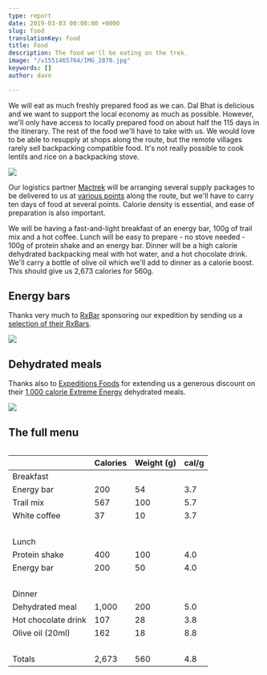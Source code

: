 ```yaml
---
type: report
date: 2019-03-03 00:00:00 +0000
slug: food
translationKey: food
title: Food
description: The food we'll be eating on the trek.
image: "/v1551465764/IMG_2870.jpg"
keywords: []
author: dave

---
```


We will eat as much freshly prepared food as we can. Dal Bhat is delicious and we want to support the local economy as much as possible. However, we'll only have access to locally prepared food on about half the 115 days in the itinerary. The rest of the food we'll have to take with us. We would love to be able to resupply at shops along the route, but the remote villages rarely sell backpacking compatible food. It's not really possible to cook lentils and rice on a backpacking stove. 

![](https://res.cloudinary.com/wildernessprime/image/upload/w_800,dpr_auto/v1551710343/IMG_2289.jpg)

Our logistics partner [Mactrek](http://www.mactreks.com/) will be arranging several supply packages to be delivered to us at [various points](/expeditions/great-himalaya-trail/itinerary-resupply/) along the route, but we'll have to carry ten days of food at several points. Calorie density is essential, and ease of preparation is also important.

We will be having a fast-and-light breakfast of an energy bar, 100g of trail mix and a hot coffee. Lunch will be easy to prepare - no stove needed - 100g of protein shake and an energy bar. Dinner will be a high calorie dehydrated backpacking meal with hot water, and a hot chocolate drink. We'll carry a bottle of olive oil which we'll add to dinner as a calorie boost. This should give us 2,673 calories for 560g.

## Energy bars

Thanks very much to [RxBar](https://www.rxbar.com/) sponsoring our expedition by sending us a [selection of their RxBars](https://www.rxbar.com/shop/rxbar.html/).

![](https://res.cloudinary.com/wildernessprime/image/upload/w_800,dpr_auto/v1551711153/bs12thumbnail_1.jpg)

## Dehydrated meals

Thanks also to [Expeditions Foods](https://expeditionfoods.com/) for extending us a generous discount on their [1,000 calorie Extreme Energy](https://expeditionfoods.com/collections/1000kcal) dehydrated meals.

![](https://res.cloudinary.com/wildernessprime/image/upload/w_800,dpr_auto/v1551711026/spaghettibolognaise_1000_v4__orange_1000x1000.jpg)

## The full menu

<div style="width:100%; overflow:auto;">
<table class="tableizer-table">
<thead><tr class="tableizer-firstrow"><th></th><th>Calories</th><th>Weight (g)</th><th>cal/g</th></tr></thead><tbody>
 <tr><td>Breakfast</td><td>&nbsp;</td><td>&nbsp;</td><td>&nbsp;</td></tr>
 <tr><td>Energy bar</td><td>200</td><td>54</td><td>3.7</td></tr>
 <tr><td>Trail mix</td><td>567</td><td>100</td><td>5.7</td></tr>
 <tr><td>White coffee</td><td>37</td><td>10</td><td>3.7</td></tr>
 <tr><td>&nbsp;</td><td>&nbsp;</td><td>&nbsp;</td><td>&nbsp;</td></tr>
 <tr><td>Lunch</td><td>&nbsp;</td><td>&nbsp;</td><td>&nbsp;</td></tr>
 <tr><td>Protein shake</td><td>400</td><td>100</td><td>4.0</td></tr>
 <tr><td>Energy bar</td><td>200</td><td>50</td><td>4.0</td></tr>
 <tr><td>&nbsp;</td><td>&nbsp;</td><td>&nbsp;</td><td>&nbsp;</td></tr>
 <tr><td>Dinner</td><td>&nbsp;</td><td>&nbsp;</td><td>&nbsp;</td></tr>
 <tr><td>Dehydrated meal</td><td>1,000</td><td>200</td><td>5.0</td></tr>
 <tr><td>Hot chocolate drink</td><td>107</td><td>28</td><td>3.8</td></tr>
 <tr><td>Olive oil (20ml)</td><td>162</td><td>18</td><td>8.8</td></tr>
 <tr><td>&nbsp;</td><td>&nbsp;</td><td>&nbsp;</td><td>&nbsp;</td></tr>
 <tr><td>Totals</td><td>2,673</td><td>560</td><td>4.8</td></tr>
</tbody></table>
</div>

